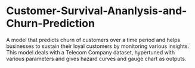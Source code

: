 # Customer-Survival-Ananlysis-and-Churn-Prediction
A model that predicts churn of customers over a time period and helps businesses to sustain their loyal customers by monitoring various insights. This model deals with a Telecom Company dataset, hypertuned with various parameters and gives hazard curves and gauge chart as outputs.
